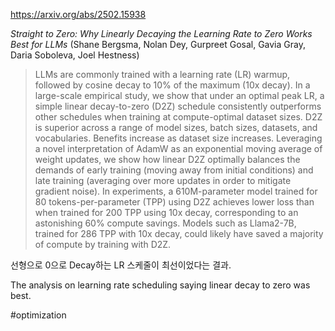 https://arxiv.org/abs/2502.15938

*Straight to Zero: Why Linearly Decaying the Learning Rate to Zero Works Best for LLMs* (Shane Bergsma, Nolan Dey, Gurpreet Gosal, Gavia Gray, Daria Soboleva, Joel Hestness)

> LLMs are commonly trained with a learning rate (LR) warmup, followed by cosine decay to 10% of the maximum (10x decay). In a large-scale empirical study, we show that under an optimal peak LR, a simple linear decay-to-zero (D2Z) schedule consistently outperforms other schedules when training at compute-optimal dataset sizes. D2Z is superior across a range of model sizes, batch sizes, datasets, and vocabularies. Benefits increase as dataset size increases. Leveraging a novel interpretation of AdamW as an exponential moving average of weight updates, we show how linear D2Z optimally balances the demands of early training (moving away from initial conditions) and late training (averaging over more updates in order to mitigate gradient noise). In experiments, a 610M-parameter model trained for 80 tokens-per-parameter (TPP) using D2Z achieves lower loss than when trained for 200 TPP using 10x decay, corresponding to an astonishing 60% compute savings. Models such as Llama2-7B, trained for 286 TPP with 10x decay, could likely have saved a majority of compute by training with D2Z.

선형으로 0으로 Decay하는 LR 스케줄이 최선이었다는 결과.

<english>
The analysis on learning rate scheduling saying linear decay to zero was best.
</english>

#optimization 
